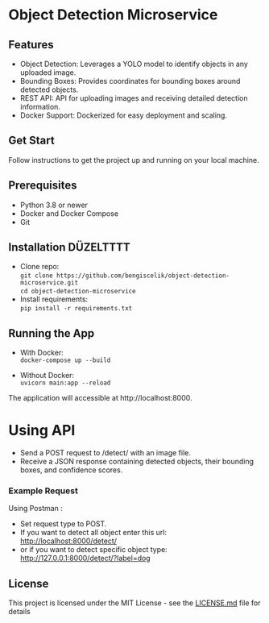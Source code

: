 # Object Detection Microservice

## Features
* Object Detection: Leverages a YOLO model to identify objects in any uploaded image.
* Bounding Boxes: Provides coordinates for bounding boxes around detected objects.
* REST API: API for uploading images and receiving detailed detection information.
* Docker Support: Dockerized for easy deployment and scaling.

## Get Start
Follow instructions to get the project up and running on your local machine.

## Prerequisites
* Python 3.8 or newer
* Docker and Docker Compose 
* Git

## Installation DÜZELTTTT
* Clone repo: \
`git clone https://github.com/bengiscelik/object-detection-microservice.git `\
`cd object-detection-microservice`
* Install requirements: \
`pip install -r requirements.txt`

## Running the App
 * With Docker:\
`docker-compose up --build`

* Without Docker:\
`uvicorn main:app --reload`

The application will accessible at http://localhost:8000.

# Using API 
- Send a POST request to /detect/ with an image file.
- Receive a JSON response containing detected objects, their bounding boxes, and confidence scores.
### Example Request
Using Postman :
* Set request type to POST.
* If you want to detect all object enter this url:\
[http://localhost:8000/detect/](http://127.0.0.1:8000/detect/)
* or if you want to detect specific object type:\
http://127.0.0.1:8000/detect/?label=dog


## License
This project is licensed under the MIT License - see the [LICENSE.md](LICENSE.md) file for details 
